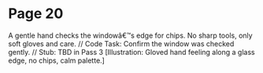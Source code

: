 ﻿# Page 20

A gentle hand checks the windowâ€™s edge for chips.
No sharp tools, only soft gloves and care.
// Code Task: Confirm the window was checked gently.
// Stub: TBD in Pass 3
[Illustration: Gloved hand feeling along a glass edge, no chips, calm palette.]

